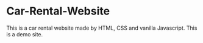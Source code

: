 # Car-Rental-Website
This is a car rental website made by HTML, CSS and vanilla Javascript. This is a demo site.
